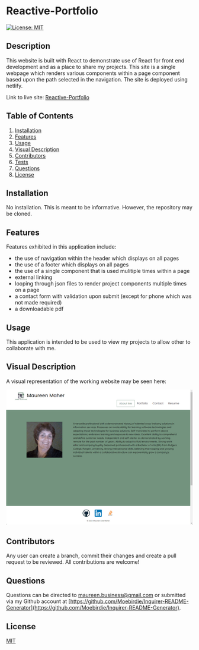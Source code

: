 # Reactive-Portfolio

[![License: MIT](https://img.shields.io/badge/License-MIT-yellow.svg)](https://opensource.org/licenses/MIT)

## Description

This website is built with React to demonstrate use of React for front end development and as a place to share my projects. This site is a single webpage which renders various components within a page component based upon the path selected in the navigation. The site is deployed using netlify.

Link to live site: [Reactive-Portfolio](https://reactive-portfolio.netlify.app/)


## Table of Contents

1. [Installation](#Installation)
2. [Features](#Features)
3. [Usage](#Usage)
4. [Visual Description](#Visual-Description)
5. [Contributors](#Contributing)
6. [Tests](#Tests)  
7. [Questions](#Questions)
8. [License](#License)
  

## Installation <a id="Installation"></a>
No installation.  This is meant to be informative.  However, the repository may be cloned.

## Features <a id="Features"></a>

Features exhibited in this application include:
 - the use of navigation within the header which displays on all pages
 - the use of a footer which displays on all pages
 - the use of a single component that is used mulitiple times within a page
 - external linking
 - looping through json files to render project components multiple times on a page
 - a contact form with validation upon submit (except for phone which was not made required)
 - a downloadable pdf
  

## Usage <a id="Usage"></a>

This application is intended to be used to view my projects to allow other to collaborate with me.
  

## Visual Description <a id="Visual-Description"></a>

A visual representation of the working website may be seen here:

![desc](Data/images/gifmaker_me%20(1).gif)


## Contributors <a id="Contributing"></a>

Any user can create a branch, commit their changes and create a pull request to be reviewed. All contributions are welcome!
  

## Questions  <a id="Questions"></a>

Questions can be directed to maureen.business@gmail.com or submitted via my Github account at [https://github.com/Moebirdie/Inquirer-README-Generator](https://github.com/Moebirdie/Inquirer-README-Generator).
  

## License <a id="License"></a>

[MIT](https://opensource.org/licenses/MIT)
